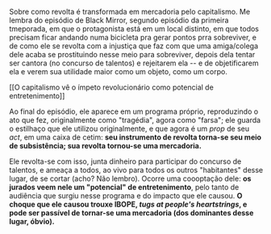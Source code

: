 Sobre como revolta é transformada em mercadoria pelo capitalismo. Me lembra do episódio de Black Mirror, segundo episódio da primeira tmeporada, em que o protagonista está em um local distinto, em que todos precisam ficar andando numa bicicleta pra gerar pontos prra sobreviver, e de como ele se revolta com a injustiça que faz com que uma amiga/colega dele acaba se prostituindo nesse meio para sobreviver, depois dela tentar ser cantora (no concurso de talentos) e rejeitarem ela -- e de objetificarem ela e verem sua utilidade maior como um objeto, como um corpo. 

[[O capitalismo vê o ímpeto revolucionário como potencial de entretenimento]]


Ao final do episódio, ele aparece em um programa próprio, reproduzindo o ato que fez, originalmente como "tragédia", agora como "farsa"; ele guarda o estilhaço que ele utilizou originalmente, e que agora é um *prop* de seu *act*, em uma caixa de cetim: **seu instrumento de revolta torna-se seu meio de subsistência; sua revolta tornou-se uma mercadoria.** 

Ele revolta-se com isso, junta dinheiro para participar do concurso de talentos, e ameaça a todos, ao vivo para todos os outros "habitantes" desse lugar, de se cortar (acho? Não lembro). Ocorre uma coooptação dele: **os jurados veem nele um "potencial" de entretenimento**, pelo tanto de audiência que surgiu nesse programa e do impacto que ele causou. **O choque que ele causou trouxe IBOPE, *tugs at people's heartstrings*, e pode ser passível de tornar-se uma mercadoria (dos dominantes desse lugar, óbvio).** 